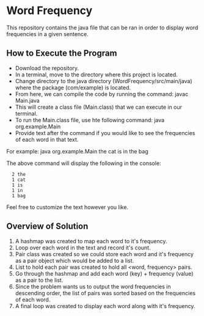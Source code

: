 # Word Frequency 

This repository contains the java file that can be ran in order to display word frequencies in a given sentence.

## How to Execute the Program

- Download the repository.
- In a terminal, move to the directory where this project is located.
- Change directory to the java directory (WordFrequency/src/main/java) where the package (com/example) is located.
- From here, we can compile the code by running the command: javac Main.java 
- This will create a class file (Main.class) that we can execute in our terminal.
- To run the Main.class file, use hte following command: java org.example.Main
- Provide text after the command if you would like to see the frequencies of each word in that text.

For example: java org.example.Main the cat is in the bag

The above command will display the following in the console:

      2 the
      1 cat
      1 is
      1 in
      1 bag

Feel free to customize the text however you like. 

## Overview of Solution
1. A hashmap was created to map each word to it's frequency.
2. Loop over each word in the text and record it's count.
3. Pair class was created so we could store each word and it's frequency as a pair object which would be added to a list.
4. List to hold each pair was created to hold all <word, frequency> pairs.
5. Go through the hashmap and add each word (key) + frequency (value) as a pair to the list.
6. Since the problem wants us to output the word frequencies in descending order, the list of pairs was sorted based on the frequencies of each word.
7. A final loop was created to display each word along with it's frequency. 
